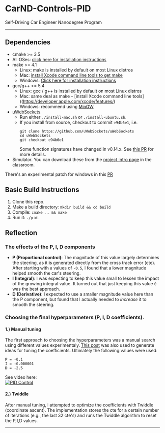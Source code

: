 # CarND-Controls-PID
Self-Driving Car Engineer Nanodegree Program

---

## Dependencies

* cmake >= 3.5
 * All OSes: [click here for installation instructions](https://cmake.org/install/)
* make >= 4.1
  * Linux: make is installed by default on most Linux distros
  * Mac: [install Xcode command line tools to get make](https://developer.apple.com/xcode/features/)
  * Windows: [Click here for installation instructions](http://gnuwin32.sourceforge.net/packages/make.htm)
* gcc/g++ >= 5.4
  * Linux: gcc / g++ is installed by default on most Linux distros
  * Mac: same deal as make - [install Xcode command line tools]((https://developer.apple.com/xcode/features/)
  * Windows: recommend using [MinGW](http://www.mingw.org/)
* [uWebSockets](https://github.com/uWebSockets/uWebSockets)
  * Run either `./install-mac.sh` or `./install-ubuntu.sh`.
  * If you install from source, checkout to commit `e94b6e1`, i.e.
    ```
    git clone https://github.com/uWebSockets/uWebSockets 
    cd uWebSockets
    git checkout e94b6e1
    ```
    Some function signatures have changed in v0.14.x. See [this PR](https://github.com/udacity/CarND-MPC-Project/pull/3) for more details.
* Simulator. You can download these from the [project intro page](https://github.com/udacity/self-driving-car-sim/releases) in the classroom.

There's an experimental patch for windows in this [PR](https://github.com/udacity/CarND-PID-Control-Project/pull/3)

## Basic Build Instructions

1. Clone this repo.
2. Make a build directory: `mkdir build && cd build`
3. Compile: `cmake .. && make`
4. Run it: `./pid`. 

## Reflection

### The effects of the P, I, D components  
- __P (Proportional control)__: The magnitude of this value largely determines the steering, as it is generated directly from the cross track error (cte). After starting with a values of `-0.5`, I found that a lower magnitude helped smooth the car's steering.
- __I (Integral)__: I was expecting to keep this value small to lessen the impact of the growing integral value. It turned out that just keeping this value `0` was the best approach.
- __D (Derivative)__: I expected to use a smaller magnitude value here than the P component, but found that I actually needed to *increase* it to smooth the steering.

### Choosing the final hyperparameters (P, I, D coefficients). 

#### 1.) Manual tuning  
The first approach to choosing the hyperparameters was a manual search using different values experimentaly. [This post](https://robotics.stackexchange.com/questions/167/what-are-good-strategies-for-tuning-pid-loops) was also used to generate ideas for tuning the coefficients. Ultimately the following values were used:
```
P = -0.1
I = -0.000001
D = -2.5
```

See video here:  
[![PID Control](http://img.youtube.com/vi/innwrbbnDlw/0.jpg)](http://www.youtube.com/watch?v=innwrbbnDlw "PID Control")


#### 2.) Twiddle  
After manual tuning, I attempted to optimize the coefficients with Twiddle (coordinate ascent). The implementation stores the cte for a certain number of iterations (e.g., the last 32 cte's) and runs the Twiddle algorithm to reset the P,I,D values.


---
